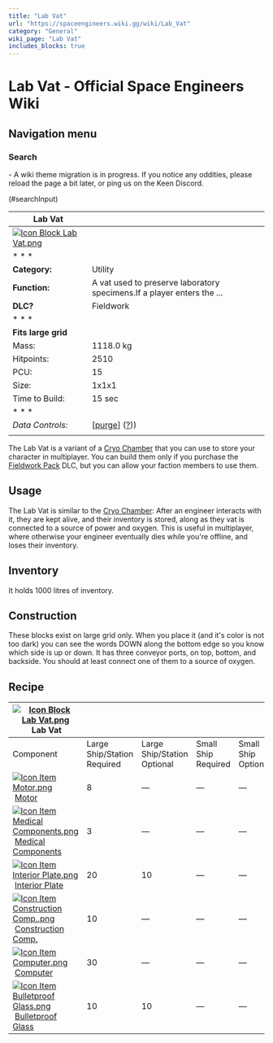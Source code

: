 ```yaml
---
title: "Lab Vat"
url: "https://spaceengineers.wiki.gg/wiki/Lab_Vat"
category: "General"
wiki_page: "Lab Vat"
includes_blocks: true
---
```


# Lab Vat - Official Space Engineers Wiki

## Navigation menu

### Search

\- A wiki theme migration is in progress. If you notice any oddities, please reload the page a bit later, or ping us on the Keen Discord.

(#searchInput)

| Lab Vat |     |
| --- | --- |
| [![Icon Block Lab Vat.png](https://spaceengineers.wiki.gg/images/1/18/Icon_Block_Lab_Vat.png?835e79)](https://spaceengineers.wiki.gg/wiki/File:Icon_Block_Lab_Vat.png) |     |
| * * * |     |
| **Category:** | Utility |
| **Function:** | A vat used to preserve laboratory specimens.If a player enters the ... |
| **DLC?** | Fieldwork |
| * * * |     |
| **Fits large grid** |     |
| Mass: | 1118.0 kg |
| Hitpoints: | 2510 |
| PCU: | 15  |
| Size: | 1x1x1 |
| Time to Build: | 15 sec |
| * * * |     |
| _Data Controls:_ | \[[purge](https://spaceengineers.wiki.gg/wiki/Lab_Vat?action=purge)\] ([?](https://spaceengineers.wiki.gg/wiki/Template:Info_Block))) |
|     |     |

The Lab Vat is a variant of a [Cryo Chamber](https://spaceengineers.wiki.gg/wiki/Cryo_Chamber "Cryo Chamber") that you can use to store your character in multiplayer. You can build them only if you purchase the [Fieldwork Pack](https://spaceengineers.wiki.gg/wiki/Fieldwork_Pack "Fieldwork Pack") DLC, but you can allow your faction members to use them.

## Usage

The Lab Vat is similar to the [Cryo Chamber](https://spaceengineers.wiki.gg/wiki/Cryo_Chamber "Cryo Chamber"): After an engineer interacts with it, they are kept alive, and their inventory is stored, along as they vat is connected to a source of power and oxygen. This is useful in multiplayer, where otherwise your engineer eventually dies while you're offline, and loses their inventory.

## Inventory

It holds 1000 litres of inventory.

## Construction

These blocks exist on large grid only. When you place it (and it's color is not too dark) you can see the words DOWN along the bottom edge so you know which side is up or down. It has three conveyor ports, on top, bottom, and backside. You should at least connect one of them to a source of oxygen.

## Recipe

| [![Icon Block Lab Vat.png](https://spaceengineers.wiki.gg/images/thumb/1/18/Icon_Block_Lab_Vat.png/21px-Icon_Block_Lab_Vat.png?835e79)](https://spaceengineers.wiki.gg/wiki/Lab_Vat "Lab Vat") Lab Vat |     |     |     |     |
| --- | --- | --- | --- | --- |
| Component | Large Ship/Station  <br>Required | Large Ship/Station  <br>Optional | Small Ship  <br>Required | Small Ship  <br>Optional |
| [![Icon Item Motor.png](https://spaceengineers.wiki.gg/images/thumb/2/2c/Icon_Item_Motor.png/21px-Icon_Item_Motor.png?4a2f3f)](https://spaceengineers.wiki.gg/wiki/Motor "Motor") [Motor](https://spaceengineers.wiki.gg/wiki/Motor "Motor") | 8   | —   | —   | —   |
| [![Icon Item Medical Components.png](https://spaceengineers.wiki.gg/images/thumb/8/8c/Icon_Item_Medical_Components.png/21px-Icon_Item_Medical_Components.png?43cd4b)](https://spaceengineers.wiki.gg/wiki/Medical_Components "Medical Components") [Medical Components](https://spaceengineers.wiki.gg/wiki/Medical_Components "Medical Components") | 3   | —   | —   | —   |
| [![Icon Item Interior Plate.png](https://spaceengineers.wiki.gg/images/thumb/7/77/Icon_Item_Interior_Plate.png/21px-Icon_Item_Interior_Plate.png?d80f8e)](https://spaceengineers.wiki.gg/wiki/Interior_Plate "Interior Plate") [Interior Plate](https://spaceengineers.wiki.gg/wiki/Interior_Plate "Interior Plate") | 20  | 10  | —   | —   |
| [![Icon Item Construction Comp..png](https://spaceengineers.wiki.gg/images/thumb/4/45/Icon_Item_Construction_Comp..png/21px-Icon_Item_Construction_Comp..png?cdc26f)](https://spaceengineers.wiki.gg/wiki/Construction_Comp. "Construction Comp.") [Construction Comp.](https://spaceengineers.wiki.gg/wiki/Construction_Comp. "Construction Comp.") | 10  | —   | —   | —   |
| [![Icon Item Computer.png](https://spaceengineers.wiki.gg/images/thumb/7/72/Icon_Item_Computer.png/21px-Icon_Item_Computer.png?65c1a4)](https://spaceengineers.wiki.gg/wiki/Computer "Computer") [Computer](https://spaceengineers.wiki.gg/wiki/Computer "Computer") | 30  | —   | —   | —   |
| [![Icon Item Bulletproof Glass.png](https://spaceengineers.wiki.gg/images/thumb/c/c1/Icon_Item_Bulletproof_Glass.png/21px-Icon_Item_Bulletproof_Glass.png?1941ea)](https://spaceengineers.wiki.gg/wiki/Bulletproof_Glass "Bulletproof Glass") [Bulletproof Glass](https://spaceengineers.wiki.gg/wiki/Bulletproof_Glass "Bulletproof Glass") | 10  | 10  | —   | —   |